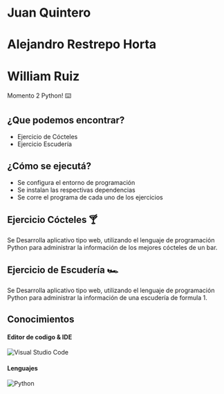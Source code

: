 # Juan Quintero
# Alejandro Restrepo Horta
# William Ruiz

Momento 2 Python! ⌨️

## ¿Que podemos encontrar?
- Ejercicio de Cócteles
- Ejercicio Escudería

## ¿Cómo se ejecutá?
- Se configura el entorno de programación
- Se instalan las respectivas dependencias 
- Se corre el programa de cada uno de los ejercicios

## Ejercicio Cócteles 🍸
Se Desarrolla aplicativo tipo web, utilizando el lenguaje de programación Python para administrar la información de
los mejores cócteles de un bar.

## Ejercicio de Escudería 🏎
Se Desarrolla aplicativo tipo web, utilizando el lenguaje de programación Python para administrar la información de una escudería de formula 1.

## Conocimientos
#### Editor de codigo & IDE
![Visual Studio Code](https://img.shields.io/badge/Visual%20Studio%20Code-0078d7.svg?style=for-the-badge&logo=visual-studio-code&logoColor=white)

#### Lenguajes
![Python](https://img.shields.io/badge/python-3670A0?style=for-the-badge&logo=python&logoColor=ffdd54)


